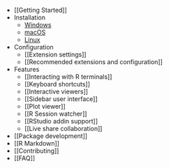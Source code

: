 * [[Getting Started]]
* Installation
  * [Windows](https://github.com/Ikuyadeu/vscode-R/wiki/Installation:-Windows)
  * [macOS](https://github.com/Ikuyadeu/vscode-R/wiki/Installation:-macOS)
  * [Linux](https://github.com/Ikuyadeu/vscode-R/wiki/Installation:-Linux)
* Configuration
  * [[Extension settings]]
  * [[Recommended extensions and configuration]]
* Features
  * [[Interacting with R terminals]]
  * [[Keyboard shortcuts]]
  * [[Interactive viewers]]
  * [[Sidebar user interface]]
  * [[Plot viewer]]
  * [[R Session watcher]]
  * [[RStudio addin support]]
  * [[Live share collaboration]]
* [[Package development]]
* [[R Markdown]]
* [[Contributing]]
* [[FAQ]]